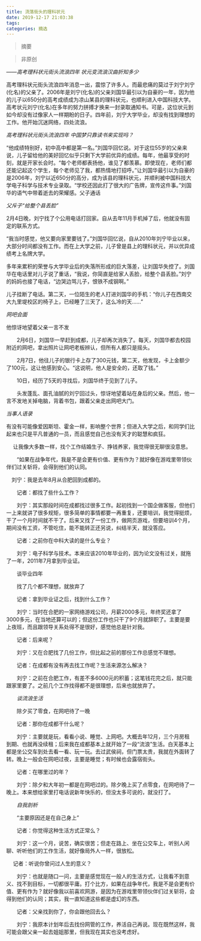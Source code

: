 ```yaml
---
title: 流落街头的理科状元
date: 2019-12-17 21:03:38
tags:
categories: 摘选
---
```


>摘要
<!--more-->


> 非原创

*——高考理科状元街头流浪四年 状元变流浪汉曲折知多少*
 
   高考理科状元街头流浪四年消息一出，震惊了许多人。而最悲痛的莫过于刘宁刘宁(化名)的父亲了。2006年是刘宁(化名)的父亲刘国华最引以为自豪的一年，因为他的儿子以650分的高考成绩成为凉山某县的理科状元，也顺利进入中国科技大学。高考状元刘宁(化名)在多年的努力拼搏才换来一封录取通知书。可是，这位状元到如今却没有过像家人一样期盼的日子。四年前，刘宁大学毕业，却没有找到理想的工作。他开始沉迷网络，四处流浪。

*高考理科状元街头流浪四年 中国梦只靠读书来实现吗？*

“他成绩特别好，初中高中都是第一名。”刘国华回忆说。对于这位55岁的父亲来说，儿子留给他的美好回忆似乎只剩下大学前优异的成绩。每年，他最享受的时刻，就是开家长会时。“每个老师都表扬他，谁见了都羡慕。即使现在，老师们都还能记起这个学生，每个老师见了我，都热情地打招呼。”让刘国华最引以为自豪的是2006年，刘宁以近650分的高分，成为该县的理科状元，并顺利被中国科技大学电子科学与技术专业录取。“学校还因此打了很大的广告牌，宣传这件事。”刘国华的语气中带着逝去的荣耀感。父子通话


  *父斥子“给整个县丢脸”*

  2月4日晚，刘宁找了个公用电话打回家。自从去年11月手机掉了后，他就没有固定的联系方式。

  “我当时感觉，他又要向家里要钱了。”刘国华回忆说，自从2010年刘宁毕业以来，大部分时间都没有工作。而在上大学之前，儿子曾是县上的理科状元，并以优异成绩考上名牌大学。

多年来累积的荣誉与大学毕业后的失落所形成的巨大落差，让刘国华失控了。刘国华在电话里对儿子说了重话，“我说，你简直是给家人丢脸，给整个县丢脸。”刘宁的妈妈也接了电话，“边哭边骂儿子，恨铁不成钢啊。”

  儿子挂断了电话。第二天，一位陌生的老人打进刘国华的手机：“你儿子在西南交大九里堤校区的椅子上，已经睡了三天了，这么冷的天……”
 
*网吧会面*
 
   他惊讶地望着父亲一言不发

　　2月6日，刘国华一早赶到成都，儿子却再次消失了。每天，刘国华都去校园附近的网吧，拿出照片让网吧老板辨认，但所有人都只是摇头。

　　2月7日，他往儿子的银行卡上存了300元钱，第二天，他发现，卡上金额少了100元，这让他感到安心。“这说明，他人是安全的，还取了钱。”

　　10日，经历了5天的寻找后，刘国华终于见到了儿子。

　　头发蓬乱、面孔油腻的刘宁回过头，惊讶地望着站在身后的父亲。然后，他一言不发地关掉电脑，背着书包，跟着父亲走出网吧大门。

*当事人语录*
 
有没有可能像爱因斯坦、霍金一样，影响整个世界；但进入大学之后，和同学们比起来也只是平凡普通的一员，而且感觉自己也没有天才的聪慧和疯狂。

　 让我像大多数一样，找个工作结婚生子、挣钱养家，我觉得很无聊很没意思。

　　“如果在战争年代，我是不是会更有价值、更有作为？就好像在游戏里带领伙伴们过关斩将，会得到他们的认同。

　刘宁：我是去年8月从合肥回到成都的。

　　记者：都找了些什么工作？

　　刘宁：其实那段时间在成都找过很多工作。起初找到一个国企做客服，但他们一上来就讲了很多规矩，很多简单的事情都要一再重复，还要培训，我觉得挺烦，干了一个月时间就不干了。后来又找了一份工作，做网页游戏，但要培训4个月，期间没有工资，不管吃住，能不能转正还另说，纠结半天，就没答应。

　　记者：之前你在中科大读的是什么专业？

　　刘宁：电子科学与技术。本来应该2010年毕业的，因为论文没有过关，就拖了一年，2011年7月拿到毕业证。

　　谈毕业四年

　　找了几个都不理想，就放弃了

　　记者：拿到毕业证之后，找到什么工作？

　　刘宁：当时在合肥的一家网络游戏公司，月薪2000多元，年终奖还拿了3000多元，在当地还算可以的；但这份工作也只干了9个月就辞职了。主要是要上夜班，而且跟领导关系处得不是很好，感觉他总是针对我。

　　记者：后来呢？

　　刘宁：又在合肥找了几份工作，但比起之前的那份工作总感觉不理想。

　　记者：在成都有没有再去找工作呢？生活来源怎么解决？

　　刘宁：之前在合肥工作，有差不多6000元的积蓄；这笔钱花完之后，就只能跟家里要了。之前几个工作找得都不是很理想，后来也就放弃了。

　　*谈流浪生活*

　　除夕买了零食，在网吧待了一晚

　　记者：那你在成都干什么呢？

　　刘宁：主要就是玩，看看小说、睡觉、上网吧。大概去年12月，三个月房租到期、也就再没续租；后来我在成都基本上就开始了一段“流浪”生活。白天基本上都是坐公交车到处去看一看、玩一玩。去过武侯祠，但门票太贵，我就在外面转了转。晚上一般会在网吧过夜，主要是睡觉；有时候也会露宿街头。

　　记者：在哪里过的年？

　　刘宁：除夕和大年初一都是在网吧过的。除夕晚上买了点零食，在网吧待了一晚上。本来想给家里打电话说新年快乐的，但没太多可说的，就没打了。

　　*自我剖析*

　　“主要原因还是在自己身上”

　　记者：你觉得这种生活方式正常么？

　　刘宁：这一个月，说苦，确实很苦；但走在路上、坐在公交车上，听别人闲聊、听听他们的工作生活，就好像局外人一样，很放松。

　  记者：听说你曾问过人生的意义？

　　刘宁：也就是随口一问，主要是感觉现在一般人的生活方式，让我看不到意义、找不到目标，一切都很平庸。打个比方，如果在战争年代，我是不是会更有价值、更有作为？就好像我以前喜欢网游，是因为在游戏里带领伙伴们过关斩将，会得到他们的认同；其实，我一直知道这些都是虚幻的东西。

　　记者：父亲找到你了，你会跟他回去么？

　　刘宁：我原本计划年后去找份网管的工作，养活自己再说。现在既然这样，我可能会跟父亲一起去姐姐那里，但我现在其实也没考虑好。